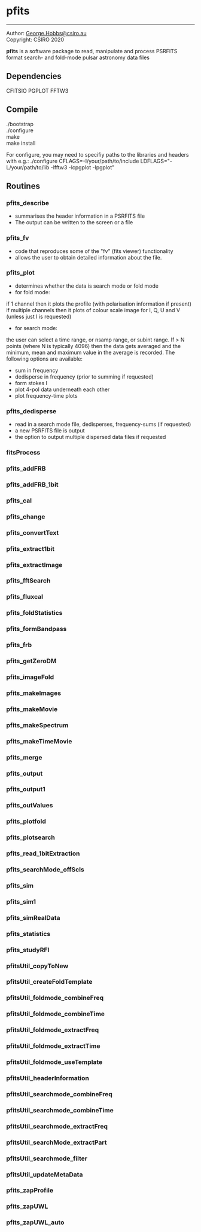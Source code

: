 # pfits
---
Author:    George.Hobbs@csiro.au  
Copyright: CSIRO 2020 

**pfits** is a software package to read, manipulate and process PSRFITS format search- and fold-mode pulsar astronomy data files 

## Dependencies
CFITSIO
PGPLOT
FFTW3

## Compile
./bootstrap  
./configure  
make  
make install

For configure, you may need to specifiy paths to the libraries and headers
with e.g.:
./configure CFLAGS=-I/your/path/to/include LDFLAGS="-L/your/path/to/lib -lfftw3 -lcpgplot -lpgplot"

## Routines

### pfits_describe

+ summarises the header information in a PSRFITS file
+ The output can be written to the screen or a file

### pfits_fv

+ code that reproduces some of the "fv" (fits viewer) functionality
+ allows the user to obtain detailed information about the file.

### pfits_plot

+ determines whether the data is search mode or fold mode
+ for fold mode:

if 1 channel then it plots the profile (with polarisation information if present)
if multiple channels then it plots of colour scale image for I, Q, U and V (unless just I is requested)

+ for search mode:

the user can select a time range, or nsamp range, or subint range. If > N points (where N is typically 4096) then the data gets averaged and the minimum, mean and maximum value in the average is recorded. The following options are available:

- sum in frequency
- dedisperse in frequency (prior to summing if requested)
- form stokes I
- plot 4-pol data underneath each other
- plot frequency-time plots

### pfits_dedisperse

+ read in a search mode file, dedisperses, frequency-sums (if requested)
+ a new PSRFITS file is output
+ the option to output multiple dispersed data files if requested

### fitsProcess
### pfits_addFRB
### pfits_addFRB_1bit
### pfits_cal
### pfits_change
### pfits_convertText
### pfits_extract1bit
### pfits_extractImage
### pfits_fftSearch
### pfits_fluxcal
### pfits_foldStatistics
### pfits_formBandpass
### pfits_frb
### pfits_getZeroDM
### pfits_imageFold
### pfits_makeImages
### pfits_makeMovie
### pfits_makeSpectrum
### pfits_makeTimeMovie
### pfits_merge
### pfits_output
### pfits_output1
### pfits_outValues
### pfits_plotfold
### pfits_plotsearch
### pfits_read_1bitExtraction
### pfits_searchMode_offScls
### pfits_sim
### pfits_sim1
### pfits_simRealData
### pfits_statistics
### pfits_studyRFI
### pfitsUtil_copyToNew
### pfitsUtil_createFoldTemplate
### pfitsUtil_foldmode_combineFreq
### pfitsUtil_foldmode_combineTime
### pfitsUtil_foldmode_extractFreq
### pfitsUtil_foldmode_extractTime
### pfitsUtil_foldmode_useTemplate
### pfitsUtil_headerInformation
### pfitsUtil_searchmode_combineFreq
### pfitsUtil_searchmode_combineTime
### pfitsUtil_searchmode_extractFreq
### pfitsUtil_searchMode_extractPart
### pfitsUtil_searchmode_filter
### pfitsUtil_updateMetaData
### pfits_zapProfile
### pfits_zapUWL
### pfits_zapUWL_auto
